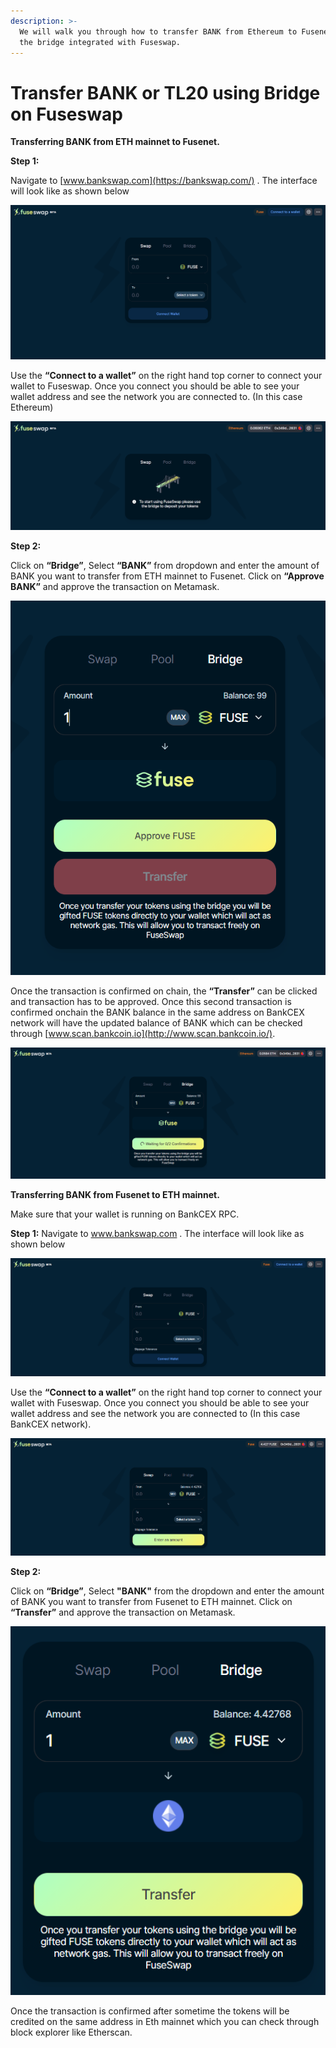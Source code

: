 ```yaml
---
description: >-
  We will walk you through how to transfer BANK from Ethereum to Fusenet using
  the bridge integrated with Fuseswap.
---
```


# Transfer BANK or TL20 using Bridge on Fuseswap

**Transferring BANK from ETH mainnet to Fusenet.**

**Step 1:**

Navigate to [www.bankswap.com](https://bankswap.com/) . The interface will look like as shown below

![](../../.gitbook/assets/0%20%286%29.png)

Use the **“Connect to a wallet”** on the right hand top corner to connect your wallet to Fuseswap. Once you connect you should be able to see your wallet address and see the network you are connected to. \(In this case Ethereum\)

![](../../.gitbook/assets/1%20%289%29.png)

**Step 2:**

Click on **“Bridge”**, Select **“BANK”** from dropdown and enter the amount of BANK you want to transfer from ETH mainnet to Fusenet. Click on **“Approve BANK”** and approve the transaction on Metamask.

![](../../.gitbook/assets/2%20%289%29.png)

Once the transaction is confirmed on chain, the **“Transfer”** can be clicked and transaction has to be approved. Once this second transaction is confirmed onchain the BANK balance in the same address on BankCEX network will have the updated balance of BANK which can be checked through [www.scan.bankcoin.io](http://www.scan.bankcoin.io/). 

![](../../.gitbook/assets/3%20%288%29.png)

**Transferring BANK from Fusenet to ETH mainnet.**

Make sure that your wallet is running on BankCEX RPC.

**Step 1:** Navigate to www.bankswap.com . The interface will look like as shown below

![](../../.gitbook/assets/4%20%289%29.png)

Use the **“Connect to a wallet”** on the right hand top corner to connect your wallet with Fuseswap. Once you connect you should be able to see your wallet address and see the network you are connected to \(In this case BankCEX network\).

![](../../.gitbook/assets/5%20%286%29.png)

**Step 2:**

Click on **“Bridge”**, Select **"BANK"** from the dropdown and enter the amount of BANK you want to transfer from Fusenet to ETH mainnet. Click on **“Transfer”** and approve the transaction on Metamask.

![](../../.gitbook/assets/6%20%287%29.png)

Once the transaction is confirmed after sometime the tokens will be credited on the same address in Eth mainnet which you can check through block explorer like Etherscan.

